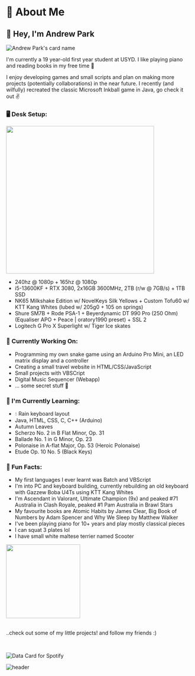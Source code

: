 <!--START_SECTION:waka-->
<!--END_SECTION:waka-->
<!--https://github.com/anmol098/waka-readme-stats?tab=readme-ov-file-->
<!--https://github.com/Platane/snk?tab=readme-ov-file-->

<!--
![header](https://capsule-render.vercel.app/api?type=soft&color=auto&height=300&section=header&text=capsule%20render&fontSize=90)
-->

# 🍒 About Me

## 👋 Hey, I'm Andrew Park

<!--https://github.com/satyawikananda/cardivo-->
![Andrew Park's card name](https://cardivo.vercel.app/api?name=Andrew%20Park&description=Hey%2C%20welcome%20to%20my%20profile%21%20Check%20out%20some%20of%20my%20little%20projects%20I%27ve%20made%20%F0%9F%AB%A1&image=https://avatars.githubusercontent.com/u/40168823?v=4&backgroundColor=%23ecf0f1&instagram=andrew_parkk%20|%20&linkedin=andrewpark-%20|%20&github=aparkgh&pattern=ticTacToe&colorPattern=%23eaeaea&site=&disableAnimation=false)

I'm currently a 19 year-old first year student at USYD. I like playing piano and reading books in my free time 🙂

I enjoy developing games and small scripts and plan on making more projects (potentially collaborations) in the near future. I recently (and wilfully) recreated the classic Microsoft Inkball game in Java, go check it out ✌️

<!--
[![trophy](https://github-profile-trophy.vercel.app/?username=aparkgh)](https://github.com/ryo-ma/github-profile-trophy)
-->

### 🖥️ Desk Setup:
<img src="https://github.com/user-attachments/assets/def68e5e-1b2a-4a31-b265-12dda5326fa7" width="400"/>

- 240hz @ 1080p + 165hz @ 1080p
- i5-13600KF + RTX 3080, 2x16GB 3600MHz, 2TB (r/w @ 7GB/s) + 1TB SSD
- NK65 Milkshake Edition w/ NovelKeys Silk Yellows + Custom Tofu60 w/ KTT Kang Whites (lubed w/ 205g0 + 105 on springs)
- Shure SM7B + Rode PSA-1 + Beyerdynamic DT 990 Pro (250 Ohm) (Equaliser APO + Peace | oratory1990 preset) + SSL 2
- Logitech G Pro X Superlight w/ Tiger Ice skates

### 🚀 Currently Working On:
- Programming my own snake game using an Arduino Pro Mini, an LED matrix display and a controller
- Creating a small travel website in HTML/CSS/JavaScript
- Small projects with VBSCript
- Digital Music Sequencer (Webapp)
- ... some secret stuff 👀

### 🌱 I'm Currently Learning:
- 💧 Rain keyboard layout
- Java, HTML, CSS, C, C++ (Arduino)
- Autumn Leaves
- Scherzo No. 2 in B Flat Minor, Op. 31
- Ballade No. 1 in G Minor, Op. 23
- Polonaise in A-flat Major, Op. 53 (Heroic Polonaise)
- Etude Op. 10 No. 5 (Black Keys)

### 🌟 Fun Facts:
- My first languages I ever learnt was Batch and VBScript
- I'm into PC and keyboard building, currently rebuilding an old keyboard with Gazzew Boba U4Ts using KTT Kang Whites
- I'm Ascendant in Valorant, Ultimate Champion (9x) and peaked #71 Australia in Clash Royale, peaked #1 Pam Australia in Brawl Stars
- My favourite books are Atomic Habits by James Clear, Big Book of Numbers by Adam Spencer and Why We Sleep by Matthew Walker
- I've been playing piano for 10+ years and play mostly classical pieces
- I can squat 3 plates lol
- I have small white maltese terrier named Scooter

<img src="https://github.com/user-attachments/assets/2f746a7d-b8e9-4562-915c-eff3a04d566c" width="200"/>

</br>
</br>

..check out some of my little projects! and follow my friends :)

</br>


<!--https://github.com/magic-ike/spotify-data-card?tab=readme-ov-file-->
![Data Card for Spotify](https://data-card-for-spotify.herokuapp.com/api/card?user_id=229ll5brg0pwf57snpkikhd0r&show_border=1&hide_title=1)

![header](https://capsule-render.vercel.app/api?type=venom&color=auto&height=300&section=header&text=%20%3A%29&fontSize=50)
<!--
<picture>
  <source media="(prefers-color-scheme: dark)" srcset="github-snake-dark.svg" />
  <source media="(prefers-color-scheme: light)" srcset="github-snake.svg" />
  <img alt="github-snake" src="github-snake.svg" />
</picture>
-->
